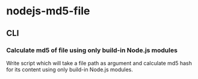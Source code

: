 # nodejs-md5-file

## CLI

### Сalculate md5 of file using only build-in Node.js modules

Write script which will take a file path as argument and calculate md5 hash for its content using only build-in Node.js modules.
